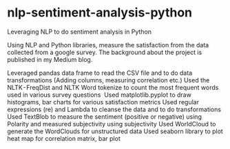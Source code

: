 # nlp-sentiment-analysis-python
Leveraging NLP to do sentiment analysis in Python

Using NLP and Python libraries, measure the satisfaction from the data collected from a google survey. The background about the project is published in my Medium blog. 


Leveraged pandas data frame to read the CSV file and to do data transformations (Adding columns, measuring correlation etc.)
Used the NLTK - FreqDist and NLTK Word tokenize to count the most frequent words used in various survey questions 
Used matplotlib.pyplot to draw histograms, bar charts for various satisfaction metrics
Used regular expressions (re) and Lambda to cleanse the data and to do transformations
Used TextBlob to measure the sentiment (positive or negative) using Polarity and measured subjectivity using subjectivity
Used WorldCloud to generate the WordClouds for unstructured data
Used seaborn library to plot heat map for correlation matrix, bar plot
